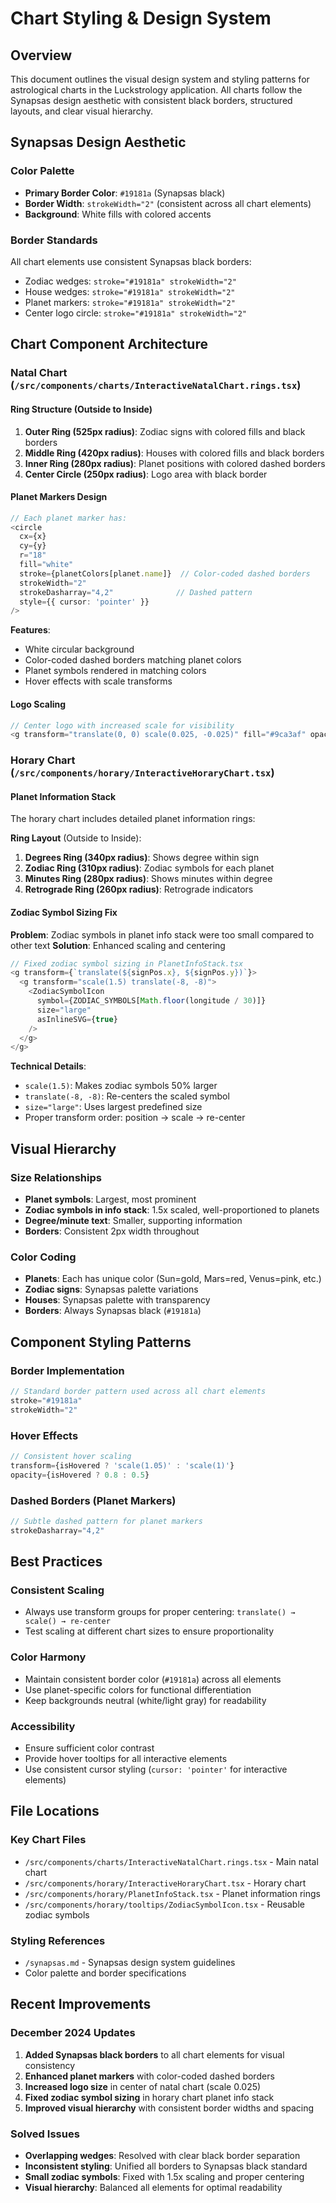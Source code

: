 # Chart Styling & Design System

## Overview
This document outlines the visual design system and styling patterns for astrological charts in the Luckstrology application. All charts follow the Synapsas design aesthetic with consistent black borders, structured layouts, and clear visual hierarchy.

## Synapsas Design Aesthetic

### Color Palette
- **Primary Border Color**: `#19181a` (Synapsas black)
- **Border Width**: `strokeWidth="2"` (consistent across all chart elements)
- **Background**: White fills with colored accents

### Border Standards
All chart elements use consistent Synapsas black borders:
- Zodiac wedges: `stroke="#19181a" strokeWidth="2"`
- House wedges: `stroke="#19181a" strokeWidth="2"`
- Planet markers: `stroke="#19181a" strokeWidth="2"`
- Center logo circle: `stroke="#19181a" strokeWidth="2"`

## Chart Component Architecture

### Natal Chart (`/src/components/charts/InteractiveNatalChart.rings.tsx`)

#### Ring Structure (Outside to Inside)
1. **Outer Ring (525px radius)**: Zodiac signs with colored fills and black borders
2. **Middle Ring (420px radius)**: Houses with colored fills and black borders  
3. **Inner Ring (280px radius)**: Planet positions with colored dashed borders
4. **Center Circle (250px radius)**: Logo area with black border

#### Planet Markers Design
```typescript
// Each planet marker has:
<circle
  cx={x}
  cy={y}
  r="18"
  fill="white"
  stroke={planetColors[planet.name]}  // Color-coded dashed borders
  strokeWidth="2"
  strokeDasharray="4,2"              // Dashed pattern
  style={{ cursor: 'pointer' }}
/>
```

**Features**:
- White circular background
- Color-coded dashed borders matching planet colors
- Planet symbols rendered in matching colors
- Hover effects with scale transforms

#### Logo Scaling
```typescript
// Center logo with increased scale for visibility
<g transform="translate(0, 0) scale(0.025, -0.025)" fill="#9ca3af" opacity="0.7">
```

### Horary Chart (`/src/components/horary/InteractiveHoraryChart.tsx`)

#### Planet Information Stack
The horary chart includes detailed planet information rings:

**Ring Layout** (Outside to Inside):
1. **Degrees Ring (340px radius)**: Shows degree within sign
2. **Zodiac Ring (310px radius)**: Zodiac symbols for each planet
3. **Minutes Ring (280px radius)**: Shows minutes within degree
4. **Retrograde Ring (260px radius)**: Retrograde indicators

#### Zodiac Symbol Sizing Fix
**Problem**: Zodiac symbols in planet info stack were too small compared to other text
**Solution**: Enhanced scaling and centering

```typescript
// Fixed zodiac symbol sizing in PlanetInfoStack.tsx
<g transform={`translate(${signPos.x}, ${signPos.y})`}>
  <g transform="scale(1.5) translate(-8, -8)">
    <ZodiacSymbolIcon 
      symbol={ZODIAC_SYMBOLS[Math.floor(longitude / 30)]} 
      size="large" 
      asInlineSVG={true}
    />
  </g>
</g>
```

**Technical Details**:
- `scale(1.5)`: Makes zodiac symbols 50% larger
- `translate(-8, -8)`: Re-centers the scaled symbol
- `size="large"`: Uses largest predefined size
- Proper transform order: position → scale → re-center

## Visual Hierarchy

### Size Relationships
- **Planet symbols**: Largest, most prominent
- **Zodiac symbols in info stack**: 1.5x scaled, well-proportioned to planets
- **Degree/minute text**: Smaller, supporting information
- **Borders**: Consistent 2px width throughout

### Color Coding
- **Planets**: Each has unique color (Sun=gold, Mars=red, Venus=pink, etc.)
- **Zodiac signs**: Synapsas palette variations
- **Houses**: Synapsas palette with transparency
- **Borders**: Always Synapsas black (`#19181a`)

## Component Styling Patterns

### Border Implementation
```typescript
// Standard border pattern used across all chart elements
stroke="#19181a"
strokeWidth="2"
```

### Hover Effects
```typescript
// Consistent hover scaling
transform={isHovered ? 'scale(1.05)' : 'scale(1)'}
opacity={isHovered ? 0.8 : 0.5}
```

### Dashed Borders (Planet Markers)
```typescript
// Subtle dashed pattern for planet markers
strokeDasharray="4,2"
```

## Best Practices

### Consistent Scaling
- Always use transform groups for proper centering: `translate() → scale() → re-center`
- Test scaling at different chart sizes to ensure proportionality

### Color Harmony
- Maintain consistent border color (`#19181a`) across all elements
- Use planet-specific colors for functional differentiation
- Keep backgrounds neutral (white/light gray) for readability

### Accessibility
- Ensure sufficient color contrast
- Provide hover tooltips for all interactive elements
- Use consistent cursor styling (`cursor: 'pointer'` for interactive elements)

## File Locations

### Key Chart Files
- `/src/components/charts/InteractiveNatalChart.rings.tsx` - Main natal chart
- `/src/components/horary/InteractiveHoraryChart.tsx` - Horary chart
- `/src/components/horary/PlanetInfoStack.tsx` - Planet information rings
- `/src/components/horary/tooltips/ZodiacSymbolIcon.tsx` - Reusable zodiac symbols

### Styling References
- `/synapsas.md` - Synapsas design system guidelines
- Color palette and border specifications

## Recent Improvements

### December 2024 Updates
1. **Added Synapsas black borders** to all chart elements for visual consistency
2. **Enhanced planet markers** with color-coded dashed borders
3. **Increased logo size** in center of natal chart (scale 0.025)
4. **Fixed zodiac symbol sizing** in horary chart planet info stack
5. **Improved visual hierarchy** with consistent border widths and spacing

### Solved Issues
- **Overlapping wedges**: Resolved with clear black border separation
- **Inconsistent styling**: Unified all borders to Synapsas black standard
- **Small zodiac symbols**: Fixed with 1.5x scaling and proper centering
- **Visual hierarchy**: Balanced all elements for optimal readability